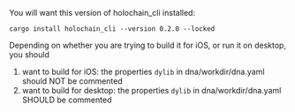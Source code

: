 


You will want this version of holochain_cli installed:
```
cargo install holochain_cli --version 0.2.0 --locked
```

Depending on whether you are trying to build it for iOS, or run it on desktop, you should 
1. want to build for iOS: the properties `dylib` in dna/workdir/dna.yaml should NOT be commented
2. want to build for desktop: the properties `dylib` in dna/workdir/dna.yaml SHOULD be commented